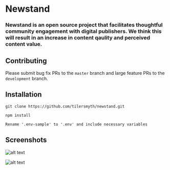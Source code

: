 # Newstand

### Newstand is an open source project that facilitates thoughtful community engagement with digital publishers. We think this will result in an increase in content qaulity and perceived content value. 



## Contributing
Please submit bug fix PRs to the `master` branch and large feature PRs to the `development` branch.



## Installation
```shell
git clone https://github.com/tilersmyth/newstand.git

npm install

Rename '.env-sample' to '.env' and include necessary variables
```


## Screenshots

![alt text](https://github.com/tilersmyth/newstand/blob/master/screenshots/feed.jpg "Publisher feed")

![alt text](https://github.com/tilersmyth/newstand/blob/master/screenshots/flag-detail.jpg "Publisher flag detail")